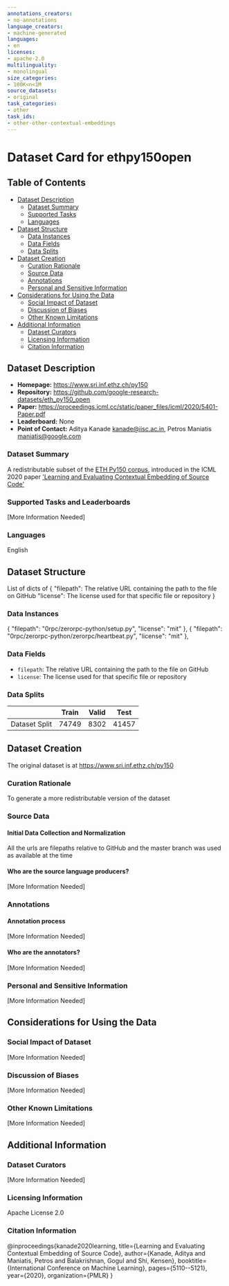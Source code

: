 ```yaml
---
annotations_creators:
- no-annotations
language_creators:
- machine-generated
languages:
- en
licenses:
- apache-2.0
multilinguality:
- monolingual
size_categories:
- 100K<n<1M
source_datasets:
- original
task_categories:
- other
task_ids:
- other-other-contextual-embeddings
---
```


# Dataset Card for ethpy150open

## Table of Contents
- [Dataset Description](#dataset-description)
  - [Dataset Summary](#dataset-summary)
  - [Supported Tasks](#supported-tasks-and-leaderboards)
  - [Languages](#languages)
- [Dataset Structure](#dataset-structure)
  - [Data Instances](#data-instances)
  - [Data Fields](#data-instances)
  - [Data Splits](#data-instances)
- [Dataset Creation](#dataset-creation)
  - [Curation Rationale](#curation-rationale)
  - [Source Data](#source-data)
  - [Annotations](#annotations)
  - [Personal and Sensitive Information](#personal-and-sensitive-information)
- [Considerations for Using the Data](#considerations-for-using-the-data)
  - [Social Impact of Dataset](#social-impact-of-dataset)
  - [Discussion of Biases](#discussion-of-biases)
  - [Other Known Limitations](#other-known-limitations)
- [Additional Information](#additional-information)
  - [Dataset Curators](#dataset-curators)
  - [Licensing Information](#licensing-information)
  - [Citation Information](#citation-information)

## Dataset Description

- **Homepage:** https://www.sri.inf.ethz.ch/py150
- **Repository:** https://github.com/google-research-datasets/eth_py150_open
- **Paper:** https://proceedings.icml.cc/static/paper_files/icml/2020/5401-Paper.pdf
- **Leaderboard:** None
- **Point of Contact:** Aditya Kanade <kanade@iisc.ac.in>, Petros Maniatis <maniatis@google.com> 

### Dataset Summary

A redistributable subset of the [ETH Py150 corpus](https://www.sri.inf.ethz.ch/py150), introduced in the ICML 2020 paper ['Learning and Evaluating Contextual Embedding of Source Code'](https://proceedings.icml.cc/static/paper_files/icml/2020/5401-Paper.pdf)

### Supported Tasks and Leaderboards

[More Information Needed]

### Languages

English

## Dataset Structure
List of dicts of
  {
    "filepath": The relative URL containing the path to the file on GitHub
    "license": The license used for that specific file or repository
  }

### Data Instances

{
  "filepath": "0rpc/zerorpc-python/setup.py",
  "license": "mit"
},
{
  "filepath": "0rpc/zerorpc-python/zerorpc/heartbeat.py",
  "license": "mit"
},

### Data Fields

- `filepath`: The relative URL containing the path to the file on GitHub
- `license`: The license used for that specific file or repository

### Data Splits

|                            | Train   | Valid | Test  |
| -----                      | ------- | ----- | ----- |
| Dataset Split              | 74749   | 8302  | 41457 |

## Dataset Creation
The original dataset is at https://www.sri.inf.ethz.ch/py150
### Curation Rationale

To generate a more redistributable version of the dataset

### Source Data

#### Initial Data Collection and Normalization

All the urls are filepaths relative to GitHub and the master branch was used as available at the time

#### Who are the source language producers?

[More Information Needed]

### Annotations

#### Annotation process

[More Information Needed]

#### Who are the annotators?

[More Information Needed]

### Personal and Sensitive Information

[More Information Needed]

## Considerations for Using the Data

### Social Impact of Dataset

[More Information Needed]

### Discussion of Biases

[More Information Needed]

### Other Known Limitations

[More Information Needed]

## Additional Information

### Dataset Curators

[More Information Needed]

### Licensing Information

Apache License 2.0

### Citation Information

@inproceedings{kanade2020learning,
  title={Learning and Evaluating Contextual Embedding of Source Code},
  author={Kanade, Aditya and Maniatis, Petros and Balakrishnan, Gogul and Shi, Kensen},
  booktitle={International Conference on Machine Learning},
  pages={5110--5121},
  year={2020},
  organization={PMLR}
}
